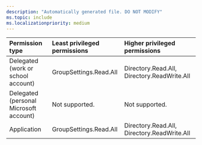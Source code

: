 ```yaml
---
description: "Automatically generated file. DO NOT MODIFY"
ms.topic: include
ms.localizationpriority: medium
---
```


|Permission type|Least privileged permissions|Higher privileged permissions|
|:---|:---|:---|
|Delegated (work or school account)|GroupSettings.Read.All|Directory.Read.All, Directory.ReadWrite.All|
|Delegated (personal Microsoft account)|Not supported.|Not supported.|
|Application|GroupSettings.Read.All|Directory.Read.All, Directory.ReadWrite.All|

